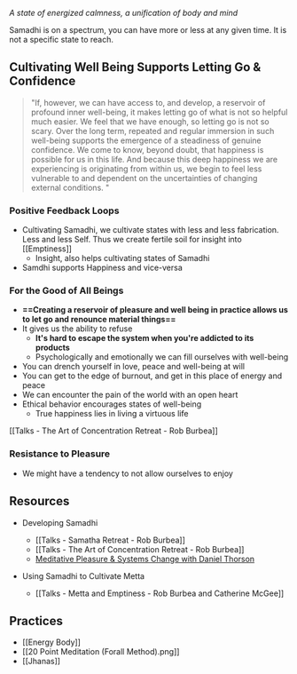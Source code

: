 *A state of energized calmness, a unification of body and mind*

Samadhi is on a spectrum, you can have more or less at any given time. It is not a specific state to reach.

## Cultivating Well Being Supports Letting Go & Confidence
> "If, however, we can have access to, and develop, a reservoir of profound inner well-being, it makes letting go of what is not so helpful much easier. We feel that we have enough, so letting go is not so scary. Over the long term, repeated and regular immersion in such well-being supports the emergence of a steadiness of genuine confidence. We come to know, beyond doubt, that happiness is possible for us in this life. And because this deep happiness we are experiencing is originating from within us, we begin to feel less vulnerable to and dependent on the uncertainties of changing external conditions. "

### Positive Feedback Loops
- Cultivating Samadhi, we cultivate states with less and less fabrication. Less and less Self. Thus we create fertile soil for insight into [[Emptiness]]
	- Insight, also helps cultivating states of Samadhi
- Samdhi supports Happiness and vice-versa

### For the Good of All Beings
- **==Creating a reservoir of pleasure and well being in practice allows us to let go and renounce material things==**
- It gives us the ability to refuse
	- **It's hard to escape the system when you're addicted to its products**
	- Psychologically and emotionally we can fill ourselves with well-being
- You can drench yourself in love, peace and well-being at will 
- You can get to the edge of burnout, and get in this place of energy and peace
- We can encounter the pain of the world with an open heart
- Ethical behavior encourages states of well-being
	- True happiness lies in living a virtuous life

[[Talks - The Art of Concentration Retreat - Rob Burbea]]

### Resistance to Pleasure
- We might have a tendency to not allow ourselves to enjoy

## Resources
- Developing Samadhi
	- [[Talks - Samatha Retreat - Rob Burbea]]
	- [[Talks - The Art of Concentration Retreat - Rob Burbea]]
	- [Meditative Pleasure & Systems Change with Daniel Thorson](https://www.youtube.com/watch?v=5ZkMxBKa7MY)

- Using Samadhi to Cultivate Metta
	- [[Talks - Metta and Emptiness - Rob Burbea and Catherine McGee]]

## Practices
- [[Energy Body]]
- [[20 Point Meditation (Forall Method).png]]
- [[Jhanas]]
